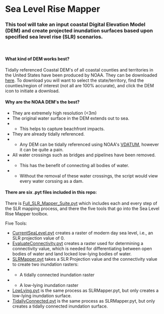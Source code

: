 # Sea Level Rise Mapper

### This tool will take an input coastal Digital Elevation Model (DEM) and create projected inundation surfaces based upon specified sea level rise (SLR) scenarios.

<br>

#### What kind of DEM works best?
Tidally referenced Coastal DEM's of all coastal counties and territories in the United States have been produced by NOAA. They can be downloaded [here](https://coast.noaa.gov/slrdata/). To download you will want to select the state/territory, find the counties/region of interest (not all are 100% accurate), and click the DEM icon to initiate a download.
#### Why are the NOAA DEM's the best?
- They are extremely high resolution (<3m)
- The original water surface in the DEM extends out to sea.
- - This helps to capture beachfront impacts.
- They are already tidally referenced.
- - Any DEM can be tidally referenced using NOAA's [VDATUM](https://vdatum.noaa.gov/), however it can be quite a pain.
- All water crossings such as bridges and pipelines have been removed.
- - This has the benefit of connecting all bodies of water.
- - Without the removal of these water crossings, the script would view every water corssing as a dam.

#### There are six .pyt files included in this repo:
There is [Full_SLR_Mapper_Suite.pyt](https://github.com/wessholders/Professional-Portfolio/blob/main/Professional%20Paper/python/Full_SLR_Mapper_Suite.pyt) which includes each and every step of the SLR mapping process, and there the five tools that go into the Sea Level Rise Mapper toolbox.

Five Tools:
- [CurrentSeaLevel.pyt](https://github.com/wessholders/Professional-Portfolio/blob/main/Professional%20Paper/python/CurrentSeaLevel.pyt) creates a raster of modern day sea level, i.e., an SLR projection value of 0.
- [EvaluateConnectivity.pyt]() creates a raster used for determining a connectivity value, which is needed for differentiating between open bodies of water and land locked low-lying bodies of water.
- [SLRMapper.pyt]() takes a SLR Projection value and the connectivity value to create two inundation rasters:
- - A tidally connected inundation raster
- - A low-lying inundation raster
- [LowLying.pyt]() is the same process as SLRMapper.pyt, but only creates a low-lying inundation surface.
- [TidallyConnected.pyt]() is the same process as SLRMapper.pyt, but only creates a tidally connected inundation surface.
